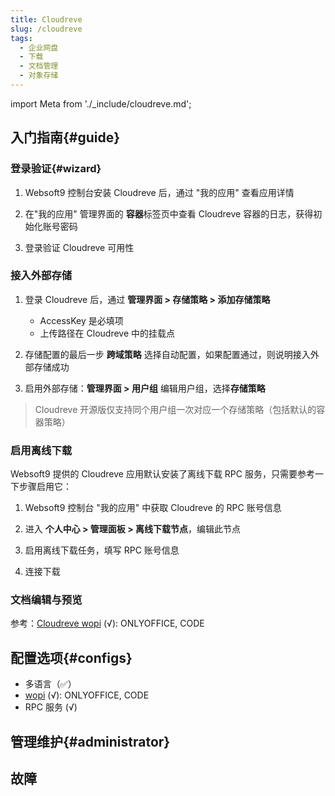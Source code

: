 ```yaml
---
title: Cloudreve
slug: /cloudreve
tags:
  - 企业网盘
  - 下载
  - 文档管理
  - 对象存储
---
```


import Meta from './_include/cloudreve.md';

<Meta name="meta" />

## 入门指南{#guide}

### 登录验证{#wizard}

1. Websoft9 控制台安装 Cloudreve 后，通过 "我的应用" 查看应用详情

2. 在"我的应用" 管理界面的 **容器**标签页中查看 Cloudreve 容器的日志，获得初始化账号密码

3. 登录验证 Cloudreve 可用性

### 接入外部存储

1. 登录 Cloudreve 后，通过 **管理界面 > 存储策略 > 添加存储策略**
   - AccessKey 是必填项
   - 上传路径在 Cloudreve 中的挂载点

2. 存储配置的最后一步 **跨域策略** 选择自动配置，如果配置通过，则说明接入外部存储成功

3. 启用外部存储：**管理界面 > 用户组** 编辑用户组，选择**存储策略**

> Cloudreve 开源版仅支持同个用户组一次对应一个存储策略（包括默认的容器策略）

### 启用离线下载

Websoft9 提供的 Cloudreve 应用默认安装了离线下载 RPC  服务，只需要参考一下步骤启用它：

1. Websoft9 控制台 "我的应用" 中获取 Cloudreve 的 RPC 账号信息

1. 进入 **个人中心 > 管理面板 > 离线下载节点**，编辑此节点

2. 启用离线下载任务，填写 RPC 账号信息

4. 连接下载

### 文档编辑与预览

参考：[Cloudreve wopi](https://docs.cloudreve.org/use/wopi) (√): ONLYOFFICE, CODE

## 配置选项{#configs}

- 多语言（✅）
- [wopi](https://docs.cloudreve.org/use/wopi) (√): ONLYOFFICE, CODE
- RPC 服务 (√)

## 管理维护{#administrator}

## 故障
